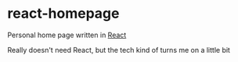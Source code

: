 # react-homepage
Personal home page written in [React](http://github.com/facebook/react)

Really doesn't need React, but the tech kind of turns me on a little bit